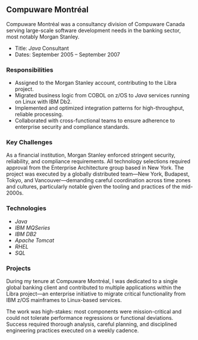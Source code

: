 ## Compuware Montréal

Compuware Montréal was a consultancy division of Compuware Canada serving large-scale software development needs in the banking sector, most notably Morgan Stanley.

- Title: *Java* Consultant
- Dates: September 2005 – September 2007

### Responsibilities

- Assigned to the Morgan Stanley account, contributing to the Libra project.
- Migrated business logic from COBOL on z/OS to *Java* services running on Linux with IBM Db2.
- Implemented and optimized integration patterns for high-throughput, reliable processing.
- Collaborated with cross-functional teams to ensure adherence to enterprise security and compliance standards.

### Key Challenges

As a financial institution, Morgan Stanley enforced stringent security, reliability, and compliance requirements. All technology selections required approval from the Enterprise Architecture group based in New York. The project was executed by a globally distributed team—New York, Budapest, Tokyo, and Vancouver—demanding careful coordination across time zones and cultures, particularly notable given the tooling and practices of the mid-2000s.

### Technologies

- *Java*
- *IBM MQSeries*
- *IBM DB2*
- *Apache Tomcat*
- *RHEL*
- *SQL*

### Projects

During my tenure at Compuware Montréal, I was dedicated to a single global banking client and contributed to multiple applications within the Libra project—an enterprise initiative to migrate critical functionality from IBM z/OS mainframes to Linux-based services.

The work was high-stakes: most components were mission-critical and could not tolerate performance regressions or functional deviations. Success required thorough analysis, careful planning, and disciplined engineering practices executed on a weekly cadence.
